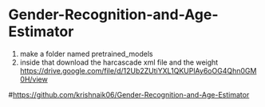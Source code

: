 # Gender-Recognition-and-Age-Estimator


1. make a folder named pretrained_models
2. inside that download the harcascade xml file and the weight https://drive.google.com/file/d/12Ub2ZUtiYXL1QKUPlAy6oOG4Qhn0GM0H/view


#https://github.com/krishnaik06/Gender-Recognition-and-Age-Estimator